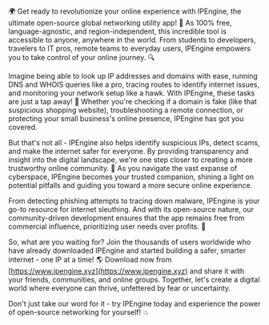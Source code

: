 🌍️ Get ready to revolutionize your online experience with IPEngine, the ultimate open-source global networking utility app! 🚀 As 100% free, language-agnostic, and region-independent, this incredible tool is accessible to anyone, anywhere in the world. From students to developers, travelers to IT pros, remote teams to everyday users, IPEngine empowers you to take control of your online journey. 🔍

Imagine being able to look up IP addresses and domains with ease, running DNS and WHOIS queries like a pro, tracing routes to identify internet issues, and monitoring your network setup like a hawk. With IPEngine, these tasks are just a tap away! 📡 Whether you're checking if a domain is fake (like that suspicious shopping website), troubleshooting a remote connection, or protecting your small business's online presence, IPEngine has got you covered.

But that's not all - IPEngine also helps identify suspicious IPs, detect scams, and make the internet safer for everyone. By providing transparency and insight into the digital landscape, we're one step closer to creating a more trustworthy online community. 💪 As you navigate the vast expanse of cyberspace, IPEngine becomes your trusted companion, shining a light on potential pitfalls and guiding you toward a more secure online experience.

From detecting phishing attempts to tracing down malware, IPEngine is your go-to resource for internet sleuthing. And with its open-source nature, our community-driven development ensures that the app remains free from commercial influence, prioritizing user needs over profits. 💸

So, what are you waiting for? Join the thousands of users worldwide who have already downloaded IPEngine and started building a safer, smarter internet - one IP at a time! 🌎️ Download now from [https://www.ipengine.xyz](https://www.ipengine.xyz) and share it with your friends, communities, and online groups. Together, let's create a digital world where everyone can thrive, unfettered by fear or uncertainty.

Don't just take our word for it - try IPEngine today and experience the power of open-source networking for yourself! 💥